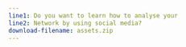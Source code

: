 ```yaml
---
line1: Do you want to learn how to analyse your
line2: Network by using social media?
download-filename: assets.zip
---
```

